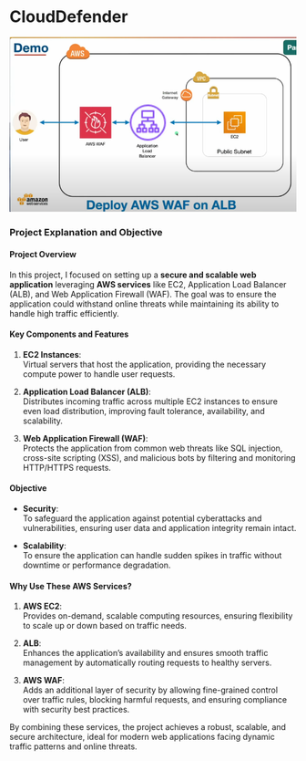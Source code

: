 # CloudDefender
![Alt text](./image.png)
### Project Explanation and Objective

#### **Project Overview**  
In this project, I focused on setting up a **secure and scalable web application** leveraging **AWS services** like EC2, Application Load Balancer (ALB), and Web Application Firewall (WAF). The goal was to ensure the application could withstand online threats while maintaining its ability to handle high traffic efficiently.

#### **Key Components and Features**  
1. **EC2 Instances**:  
   Virtual servers that host the application, providing the necessary compute power to handle user requests.

2. **Application Load Balancer (ALB)**:  
   Distributes incoming traffic across multiple EC2 instances to ensure even load distribution, improving fault tolerance, availability, and scalability.

3. **Web Application Firewall (WAF)**:  
   Protects the application from common web threats like SQL injection, cross-site scripting (XSS), and malicious bots by filtering and monitoring HTTP/HTTPS requests.

#### **Objective**  
- **Security**:  
  To safeguard the application against potential cyberattacks and vulnerabilities, ensuring user data and application integrity remain intact.

- **Scalability**:  
  To ensure the application can handle sudden spikes in traffic without downtime or performance degradation.

#### **Why Use These AWS Services?**  

1. **AWS EC2**:  
   Provides on-demand, scalable computing resources, ensuring flexibility to scale up or down based on traffic needs.

2. **ALB**:  
   Enhances the application’s availability and ensures smooth traffic management by automatically routing requests to healthy servers.

3. **AWS WAF**:  
   Adds an additional layer of security by allowing fine-grained control over traffic rules, blocking harmful requests, and ensuring compliance with security best practices.

By combining these services, the project achieves a robust, scalable, and secure architecture, ideal for modern web applications facing dynamic traffic patterns and online threats.
